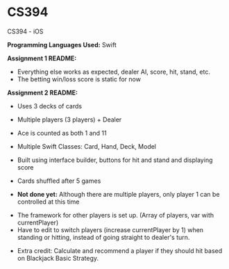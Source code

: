 CS394
=====

CS394 - iOS

**Programming Languages Used:** Swift

**Assignment 1 README:**

  * Everything else works as expected, dealer AI, score, hit, stand, etc.
  * The betting win/loss score is static for now

**Assignment 2 README:**

  * Uses 3 decks of cards
  * Multiple players (3 players) + Dealer
  * Ace is counted as both 1 and 11
  * Multiple Swift Classes: Card, Hand, Deck, Model
  * Built using interface builder, buttons for hit and stand and displaying score
  * Cards shuffled after 5 games
  
  * **Not done yet:** Although there are multiple players, only player 1 can be controlled at this time
   - The framework for other players is set up. (Array of players, var with currentPlayer)
   - Have to edit to switch players (increase currentPlayer by 1) when standing or hitting, instead of going straight to dealer's turn.

  * Extra credit: Calculate and recommend a player if they should hit based on Blackjack Basic Strategy.
